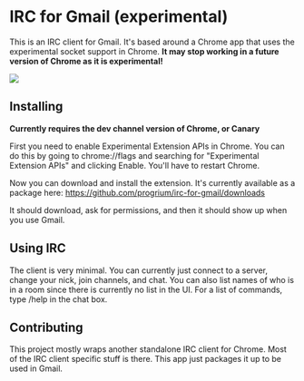 # IRC for Gmail (experimental)

This is an IRC client for Gmail. It's based around a Chrome app that
uses the experimental socket support in Chrome. **It may stop working in
a future version of Chrome as it is experimental!**

<img src="https://img.skitch.com/20120609-3pfsdku9rjpphwu13tgicprcd.jpg" />

## Installing

**Currently requires the dev channel version of Chrome, or Canary**

First you need to enable Experimental Extension APIs in Chrome. You can do
this by going to chrome://flags and searching for "Experimental Extension
APIs" and clicking Enable. You'll have to restart Chrome.

Now you can download and install the extension. It's currently available
as a package here: https://github.com/progrium/irc-for-gmail/downloads

It should download, ask for permissions, and then it should show up when
you use Gmail.

## Using IRC

The client is very minimal. You can currently just connect to a server,
change your nick, join channels, and chat. You can also list names of
who is in a room since there is currently no list in the UI. For a list
of commands, type /help in the chat box. 

## Contributing

This project mostly wraps another standalone IRC client for Chrome. Most
of the IRC client specific stuff is there. This app just packages it up
to be used in Gmail.
